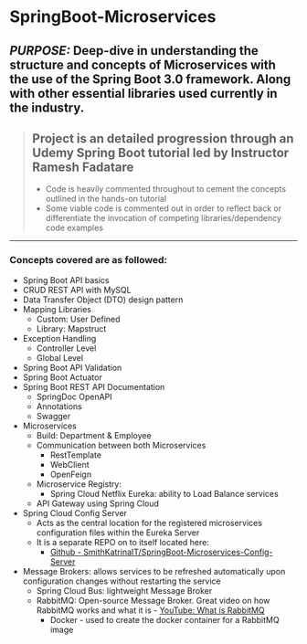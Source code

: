 # SpringBoot-Microservices
 
## **_PURPOSE:_** Deep-dive in understanding the structure and concepts of Microservices with the use of the Spring Boot 3.0 framework. Along with other essential libraries used currently in the industry.

> ## Project is an detailed progression through an Udemy Spring Boot tutorial led by Instructor Ramesh Fadatare
> - Code is heavily commented throughout to cement the concepts outlined in the hands-on tutorial
> - Some viable code is commented out in order to reflect back or differentiate the invocation of competing libraries/dependency code examples

---
### Concepts covered are as followed:

- Spring Boot API basics
- CRUD REST API with MySQL
- Data Transfer Object (DTO) design pattern
- Mapping Libraries
  - Custom: User Defined
  - Library: Mapstruct 
- Exception Handling
  - Controller Level
  - Global Level
- Spring Boot API Validation
- Spring Boot Actuator
- Spring Boot REST API Documentation
  - SpringDoc OpenAPI
  - Annotations
  - Swagger
- Microservices
  - Build: Department & Employee
  - Communication between both Microservices
    - RestTemplate
    - WebClient
    - OpenFeign
  - Microservice Registry: 
    - Spring Cloud Netflix Eureka: ability to Load Balance services   
  - API Gateway using Spring Cloud
- Spring Cloud Config Server
  - Acts as the central location for the registered microservices configuration files within the Eureka Server
  - It is a separate REPO on to itself located here:
    - [Github - SmithKatrinaIT/SpringBoot-Microservices-Config-Server](https://github.com/SmithKatrinaIT/SpringBoot-Microservices-Config-Server.git)
- Message Brokers: allows services to be refreshed automatically upon configuration changes without restarting the service
  - Spring Cloud Bus: lightweight Message Broker 
  - RabbitMQ: Open-source Message Broker. Great video on how RabbitMQ works and what it is - [YouTube: What is RabbitMQ](https://www.youtube.com/watch?v=7rkeORD4jSw&t=536s)
    - Docker - used to create the docker container for a RabbitMQ image

